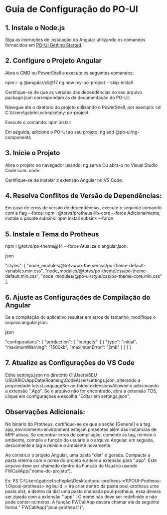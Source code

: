 # Guia de Configuração do PO-UI

## 1. Instale o Node.js
Siga as instruções de instalação do Angular utilizando os comandos fornecidos em [PO-UI Getting Started](https://po-ui.io/guides/getting-started).

## 2. Configure o Projeto Angular
Abra o CMD ou PowerShell e execute os seguintes comandos:

npm i -g @angular/cli@17
ng new my-po-project --skip-install

Certifique-se de que as versões das dependências no seu arquivo package.json correspondam às da documentação do PO-UI.

Navegue até o diretório do projeto utilizando o PowerShell, por exemplo:
cd C:\Users\gabriel.schepke\my-po-project

Execute o comando:
npm install

Em seguida, adicione o PO-UI ao seu projeto:
ng add @po-ui/ng-components

## 3. Inicie o Projeto
Abra o projeto no navegador usando:
ng serve
Ou abra-o no Visual Studio Code com:
code .

Certifique-se de instalar a extensão Angular no VS Code.

## 4. Resolva Conflitos de Versão de Dependências:
Em caso de erros de versão de dependências, execute o seguinte comando com a flag --force:
npm i @totvs/protheus-lib-core --force
Adicionalmente, instale o pacote subsink:
npm install subsink --force

## 5. Instale o Tema do Protheus
npm i @totvs/po-theme@14 --force
Atualize o angular.json:

json
 
"styles": [
  "node_modules/@totvs/po-theme/css/po-theme-default-variables.min.css",
  "node_modules/@totvs/po-theme/css/po-theme-default.min.css",
  "node_modules/@po-ui/style/css/po-theme-core.min.css"
],

## 6. Ajuste as Configurações de Compilação do Angular
Se a compilação do aplicativo resultar em erros de tamanho, modifique o arquivo angular.json:

json
 
"configurations": {
  "production": {
    "budgets": [
      {
        "type": "initial",
        "maximumWarning": "1500kb",
        "maximumError": "2mb"
      }
    ]
  }
}

## 7. Atualize as Configurações do VS Code
Edite settings.json no diretório C:\Users\SEU USUÁRIO\AppData\Roaming\Code\User\settings.json, alterando a propriedade totvsLanguageServer.folder.extensionsAllowed e adicionando a extensão ".App". 
Se o arquivo não for encontrado, abra a extensão TDS, clique em configurações e escolha "Editar em settings.json".

## Observações Adicionais:
No binário do Protheus, certifique-se de que a seção [General] e a tag app_environment=environment estejam presentes além das instancias de MPP ativas. 
Se encontrar erros de compilação, comente as tag, reinicie o ambiente, compile a função do usuário e o arquivo Angular, em seguida, descomente a tag e reinicie o ambiente novamente.

Ao construir o projeto Angular, uma pasta "dist" é gerada. 
Compacte a pasta interna com o nome do projeto e altere a extensão para ".app". 
Este arquivo deve ser chamado dentro da Função do Usuário usando FWCallApp("nome-do-projeto").

Ex: PS C:\Users\gabriel.schepke\Desktop\poui-protheus-v1\POUI-Protheus-1.0\poui-protheus> ng build := irá criar dentro da pasta poui-protheus uma pasta dist, e dentro da  dist uma pasta chamada poui-protheus, 
essa devera ser zipada com a extensão ".app" .
O nome não deve ser redefinido e não pode conter números.
A função FWCallApp devera chamar ela da seguinte forma " FWCallApp("poui-protheus")".
